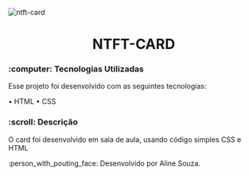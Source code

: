 
![ntft-card](https://user-images.githubusercontent.com/86006464/187943690-8cf7659c-0fc6-455a-a097-ddc6da4da2b5.png)

<h1 align="center"> NTFT-CARD </h1>
<h3> :computer: Tecnologias Utilizadas</h3>
<p>Esse projeto foi desenvolvido com as seguintes tecnologias:

• HTML
• CSS
</p>
<h3> :scroll: Descrição</h3>
<p> O card foi desenvolvido em sala de aula, usando código simples CSS e HTML</p>

<p> :person_with_pouting_face: Desenvolvido por Aline Souza.</p>

